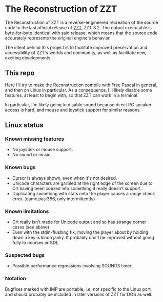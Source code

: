 # The Reconstruction of ZZT

The Reconstruction of ZZT is a reverse-engineered recreation of the source code to the last official release of
[ZZT](https://museumofzzt.com/about-zzt), ZZT 3.2. The output executable is byte-for-byte identical with said
release, which means that the source code accurately represents the original engine's behavior.

The intent behind this project is to facilitate improved preservation and accessibility of ZZT's worlds and community,
as well as facilitate new, exciting developments.

## This repo

Here I'll try to make the Reconstruction compile with Free Pascal in general,
and then on Linux in particular. As a consequence, I'll likely disable some
features, at least to begin with, so that ZZT can work in a terminal.

In particular, I'm likely going to disable sound because direct PC speaker
access is hard, and mouse and joystick support for similar reasons.

## Linux status

### Known missing features

- No joystick or mouse support.
- No sound or music.

### Known bugs

- Cursor is always shown, even when it's not desired.
- Unicode characters are garbled at the right edge of the screen due to Crt having been coaxed into something it really doesn't support.
- Duplicating something with stats onto the player causes a range check error. (game.pas:386, only intermittently)

### Known limitations

- Crt really isn't made for Unicode output and so has strange corner cases (see above)
- Even with the stdin-flushing fix, moving the player about by holding down a key is kinda janky. It probably can't be improved without going fully to ncurses or SDL.

### Suspected bugs

- Possible performance regressions involving SOUNDS timer.

### Notation

Bugfixes marked with IMP are portable, i.e. not specific to the Linux port, and
should probably be included in later versions of ZZT for DOS as well.
